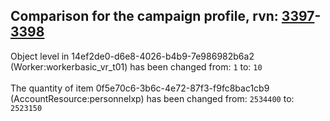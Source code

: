 ## Comparison for the campaign profile, rvn: [3397](https://github.com/PRO100KatYT/FortniteProfileRevisions/tree/main/profiles/campaign/3397%20campaign.json)-[3398](https://github.com/PRO100KatYT/FortniteProfileRevisions/tree/main/profiles/campaign/3398%20campaign.json)

Object level in 14ef2de0-d6e8-4026-b4b9-7e986982b6a2 (Worker:workerbasic_vr_t01) has been changed from: `1` to: `10`
<br><br>
The quantity of item 0f5e70c6-3b6c-4e72-87f3-f9fc8bac1cb9 (AccountResource:personnelxp) has been changed from: `2534400` to: `2523150`
<br><br>
